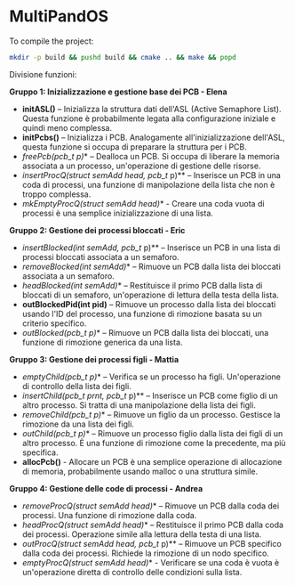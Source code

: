 # MultiPandOS

To compile the project:
```bash
mkdir -p build && pushd build && cmake .. && make && popd
```

Divisione funzioni:

**Gruppo 1: Inizializzazione e gestione base dei PCB - Elena**
- **initASL()** – Inizializza la struttura dati dell'ASL (Active Semaphore List). Questa funzione è probabilmente legata alla configurazione iniziale e quindi meno complessa.
- **initPcbs()** – Inizializza i PCB. Analogamente all'inizializzazione dell'ASL, questa funzione si occupa di preparare la struttura per i PCB.
- **freePcb(pcb_t* p)** – Dealloca un PCB. Si occupa di liberare la memoria associata a un processo, un'operazione di gestione delle risorse.
- **insertProcQ(struct semAdd* head, pcb_t* p)** – Inserisce un PCB in una coda di processi, una funzione di manipolazione della lista che non è troppo complessa.
- **mkEmptyProcQ(struct semAdd* head)** - Creare una coda vuota di processi è una semplice inizializzazione di una lista.

**Gruppo 2: Gestione dei processi bloccati - Eric**
- **insertBlocked(int* semAdd, pcb_t* p)** – Inserisce un PCB in una lista di processi bloccati associata a un semaforo.
- **removeBlocked(int* semAdd)** – Rimuove un PCB dalla lista dei bloccati associata a un semaforo.
- **headBlocked(int* semAdd)** – Restituisce il primo PCB dalla lista di bloccati di un semaforo, un'operazione di lettura della testa della lista.
- **outBlockedPid(int pid)** – Rimuove un processo dalla lista dei bloccati usando l'ID del processo, una funzione di rimozione basata su un criterio specifico.
- **outBlocked(pcb_t* p)** – Rimuove un PCB dalla lista dei bloccati, una funzione di rimozione generica da una lista.

**Gruppo 3: Gestione dei processi figli - Mattia**
- **emptyChild(pcb_t* p)** – Verifica se un processo ha figli. Un'operazione di controllo della lista dei figli.
- **insertChild(pcb_t* prnt, pcb_t* p)** – Inserisce un PCB come figlio di un altro processo. Si tratta di una manipolazione della lista dei figli.
- **removeChild(pcb_t* p)** – Rimuove un figlio da un processo. Gestisce la rimozione da una lista dei figli.
- **outChild(pcb_t* p)** – Rimuove un processo figlio dalla lista dei figli di un altro processo. È una funzione di rimozione come la precedente, ma più specifica.
- **allocPcb()** - Allocare un PCB è una semplice operazione di allocazione di memoria, probabilmente usando malloc o una struttura simile.

**Gruppo 4: Gestione delle code di processi - Andrea**
- **removeProcQ(struct semAdd* head)** – Rimuove un PCB dalla coda dei processi. Una funzione di rimozione dalla coda.
- **headProcQ(struct semAdd* head)** – Restituisce il primo PCB dalla coda dei processi. Operazione simile alla lettura della testa di una lista.
- **outProcQ(struct semAdd* head, pcb_t* p)** – Rimuove un PCB specifico dalla coda dei processi. Richiede la rimozione di un nodo specifico.
- **emptyProcQ(struct semAdd* head)** - Verificare se una coda è vuota è un'operazione diretta di controllo delle condizioni sulla lista.
